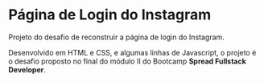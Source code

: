# Página de Login do Instagram

Projeto do desafio de reconstruir a página de login do Instagram.

Desenvolvido em HTML e CSS, e algumas linhas de Javascript, o projeto é o desafio proposto no final do módulo II do Bootcamp **Spread Fullstack Developer**.  